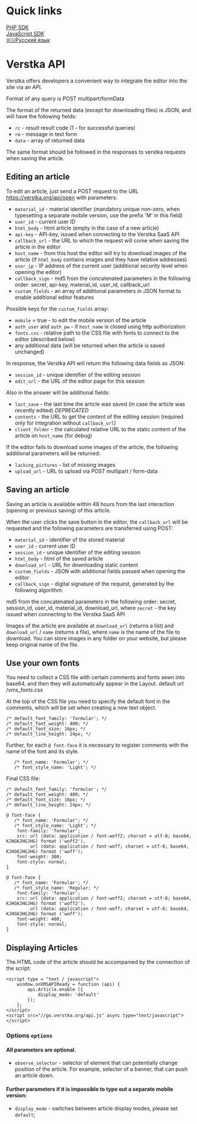# Quick links

[PHP SDK](https://github.com/verstka/php-sdk)<br>
[JavaScript SDK](https://github.com/verstka/verstka-js-sdk)<br>
[🇷🇺Русский язык](https://github.com/verstka/verstka.io/tree/master/docs/ru)


# Verstka API

Verstka offers developers a convenient way to integrate the editor into the site via an API.

Format of any query is POST multipart/formData

The format of the returned data (except for downloading files) is JSON, and will have the following fields:

* `rc` - result result code (1 - for successful queries)
* `rm` - message in text form
* `data` - array of returned data

The same format should be followed in the responses to verstka requests when saving the article.

## Editing an article

To edit an article, just send a POST request to the URL https://verstka.org/api/open with parameters:

* `material_id` - material identifier (mandatory unique non-zero, when typesetting a separate mobile version, use the prefix 'M' in this field)
* `user_id` - current user ID
* `html_body` - html article (empty in the case of a new article)
* `api-key` - API-key, issued when connecting to the Verstka SaaS API
* `callback_url` - the URL to which the request will come when saving the article in the editor
* `host_name` - from this host the editor will try to download images of the article (if `html_body` contains images and they have relative addresses)
* `user_ip` - IP address of the current user (additional security level when opening the editor)
* `callback_sign` - md5 from the concatenated parameters in the following order: secret, api-key, material_id, user_id, callback_url
* `custom_fields` - an array of additional parameters in JSON format to enable additional editor features

Possible keys for the `custom_fields` array:

* `mobile` = true - to edit the mobile version of the article
* `auth_user` and `auth_pw` - if `host_name` is closed using http authorization
* `fonts.css` - relative path to the CSS file with fonts to connect to the editor (described below)
* any additional data (will be returned when the article is saved unchanged)

In response, the Verstka API will return the following data fields as JSON:

* `session_id` - unique identifier of the editing session
* `edit_url` - the URL of the editor page for this session

Also in the answer will be additional fields:

* `last_save` - the last time the article was saved (in case the article was recently edited) *DEPRECATED*
* `contents` - the URL to get the content of the editing session (required only for integration without `callback_url`)
* `client_folder` - the calculated relative URL to the static content of the article on `host_name` (for debug)

If the editor fails to download some images of the article, the following additional parameters will be returned:

* `lacking_pictures` - list of missing images
* `upload_url` - URL to upload via POST multipart / form-data

## Saving an article

Saving an article is available within 48 hours from the last interaction (opening or previous saving) of this article.

When the user clicks the save button in the editor, the `callback_url` will be requested and the following parameters are transferred using POST:

* `material_id` - identifier of the stored material
* `user_id` - current user ID
* `session_id` - unique identifier of the editing session
* `html_body` - html of the saved article
* `download_url` - URL for downloading static content
* `custom_fields` - JSON with additional fields passed when opening the editor
* `callback_sign` - digital signature of the request, generated by the following algorithm:

md5 from the concatenated parameters in the following order: secret, session_id, user_id, material_id, download_url, where
`secret` - the key issued when connecting to the Verstka SaaS API

Images of the article are available at `download_url` (returns a list) and` download_url` / `name` (returns a file),
where `name` is the name of the file to download. You can store images in any folder on your website, but please keep original name of the file.

## Use your own fonts

You need to collect a CSS file with certain comments and fonts sewn into base64, and then they will automatically appear in the Layout.
default url /vms_fonts.css

At the top of the CSS file you need to specify the default font in the comments, which will be set when creating a new text object.
```
/* default_font_family: 'formular'; */
/* default_font_weight: 400; */
/* default_font_size: 16px; */
/* default_line_height: 24px; */
```

Further, for each `@ font-face` it is necessary to register comments with the name of the font and its style.
```
   /* font_name: 'Formular'; */
   /* font_style_name: 'Light'; */
```

Final CSS file:
```
/* default_font_family: 'formular'; */
/* default_font_weight: 400; */
/* default_font_size: 16px; */
/* default_line_height: 24px; */

@ font-face {
   /* font_name: 'Formular'; */
   /* font_style_name: 'Light'; */
    font-family: 'formular';
    src: url (data: application / font-woff2; charset = utf-8; base64, KJHGKJHGJHG) format ('woff2'),
         url (data: application / font-woff; charset = utf-8; base64, KJHGKJHGJHG) format ('woff');
    font-weight: 300;
    font-style: normal;
}

@ font-face {
   /* font_name: 'Formular'; */
   /* font_style_name: 'Regular; */
    font-family: 'formular';
    src: url (data: application / font-woff2; charset = utf-8; base64, KJHGKJHGJHG) format ('woff2'),
         url (data: application / font-woff; charset = utf-8; base64, KJHGKJHGJHG) format ('woff');
    font-weight: 400;
    font-style: normal;
}
```

## Displaying Articles
The HTML code of the article should be accompanied by the connection of the script:

```
<script type = "text / javascript">
    window.onVMSAPIReady = function (api) {
        api.Article.enable ({
            display_mode: 'default'
        });
    };
</script>
<script src="//go.verstka.org/api.js" async type="text/javascript"></script>
```

### Options `options`
#### All parameters are optional.
* `observe_selector` - selector of element that can potentially change position of the article. For example, selector of a banner, that can push an article down.
#### Further parameters if it is impossible to type out a separate mobile version:
* `display_mode` - switches between article display modes, please set `default`;
